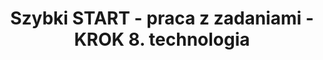 ---
title: "Szybki START - praca z zadaniami - KROK 8. technologia"
permalink: 08.start-op-technologia.html 
---